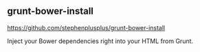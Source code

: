 ## grunt-bower-install

https://github.com/stephenplusplus/grunt-bower-install

Inject your Bower dependencies right into your HTML from Grunt.
